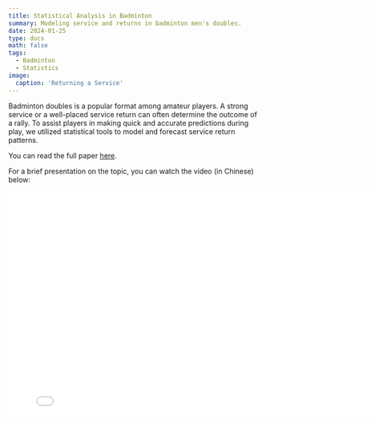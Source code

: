 ```yaml
---
title: Statistical Analysis in Badminton
summary: Modeling service and returns in badminton men's doubles.
date: 2024-01-25
type: docs
math: false
tags:
  - Badminton
  - Statistics
image:
  caption: 'Returning a Service'
---
```


Badminton doubles is a popular format among amateur players. A strong service or a well-placed service return can often determine the outcome of a rally. To assist players in making quick and accurate predictions during play, we utilized statistical tools to model and forecast service return patterns.

You can read the full paper [here](https://arxiv.org/abs/2310.18572).

For a brief presentation on the topic, you can watch the video (in Chinese) below:

<div style="max-width: 100%;">
  <iframe src="//player.bilibili.com/player.html?bvid=BV1gUx7esEr1&high_quality=1" scrolling="no" border="0" frameborder="no" framespacing="0" allowfullscreen="true" width="800" height="450"> </iframe>
</div>

